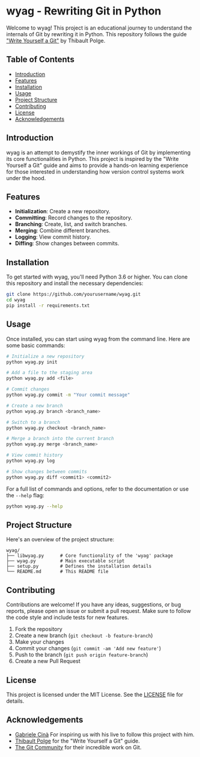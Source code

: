 # wyag - Rewriting Git in Python

Welcome to wyag! This project is an educational journey to understand the internals of Git by rewriting it in Python. This repository follows the guide ["Write Yourself a Git"](https://wyag.thb.lt/) by Thibault Polge.

## Table of Contents

- [Introduction](#introduction)
- [Features](#features)
- [Installation](#installation)
- [Usage](#usage)
- [Project Structure](#project-structure)
- [Contributing](#contributing)
- [License](#license)
- [Acknowledgements](#acknowledgements)

## Introduction

wyag is an attempt to demystify the inner workings of Git by implementing its core functionalities in Python. This project is inspired by the "Write Yourself a Git" guide and aims to provide a hands-on learning experience for those interested in understanding how version control systems work under the hood.

## Features

- **Initialization**: Create a new repository.
- **Committing**: Record changes to the repository.
- **Branching**: Create, list, and switch branches.
- **Merging**: Combine different branches.
- **Logging**: View commit history.
- **Diffing**: Show changes between commits.

## Installation

To get started with wyag, you'll need Python 3.6 or higher. You can clone this repository and install the necessary dependencies:

```bash
git clone https://github.com/yourusername/wyag.git
cd wyag
pip install -r requirements.txt
```

## Usage

Once installed, you can start using wyag from the command line. Here are some basic commands:

```bash
# Initialize a new repository
python wyag.py init

# Add a file to the staging area
python wyag.py add <file>

# Commit changes
python wyag.py commit -m "Your commit message"

# Create a new branch
python wyag.py branch <branch_name>

# Switch to a branch
python wyag.py checkout <branch_name>

# Merge a branch into the current branch
python wyag.py merge <branch_name>

# View commit history
python wyag.py log

# Show changes between commits
python wyag.py diff <commit1> <commit2>
```

For a full list of commands and options, refer to the documentation or use the `--help` flag:

```bash
python wyag.py --help
```

## Project Structure

Here's an overview of the project structure:

```
wyag/
├── libwyag.py      # Core functionality of the 'wyag' package
├── wyag.py         # Main executable script
├── setup.py        # Defines the installation details
└── README.md       # This README file
```

## Contributing

Contributions are welcome! If you have any ideas, suggestions, or bug reports, please open an issue or submit a pull request. Make sure to follow the code style and include tests for new features.

1. Fork the repository
2. Create a new branch (`git checkout -b feature-branch`)
3. Make your changes
4. Commit your changes (`git commit -am 'Add new feature'`)
5. Push to the branch (`git push origin feature-branch`)
6. Create a new Pull Request

## License

This project is licensed under the MIT License. See the [LICENSE](LICENSE) file for details.

## Acknowledgements
- [Gabriele Cinà](https://github.com/gabrycina/) For inspiring us with his live to follow this project with him.
- [Thibault Polge](https://wyag.thb.lt/) for the "Write Yourself a Git" guide.
- [The Git Community](https://git-scm.com/community) for their incredible work on Git.
